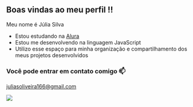 ## Boas vindas ao meu perfil !!

Meu nome é Júlia Silva

- Estou estudando na [Alura](https://www.alura.com.br)
- Estou me desenvolvendo na linguagem JavaScript
- Utilizo esse espaço para minha organização e compartilhamento dos meus projetos desenvolvidos

### Você pode entrar em contato comigo 📫

juliasoliveira166@gmail.com

![](https://media1.tenor.com/m/Myi3a3NLehYAAAAC/gato-pato.gif)
